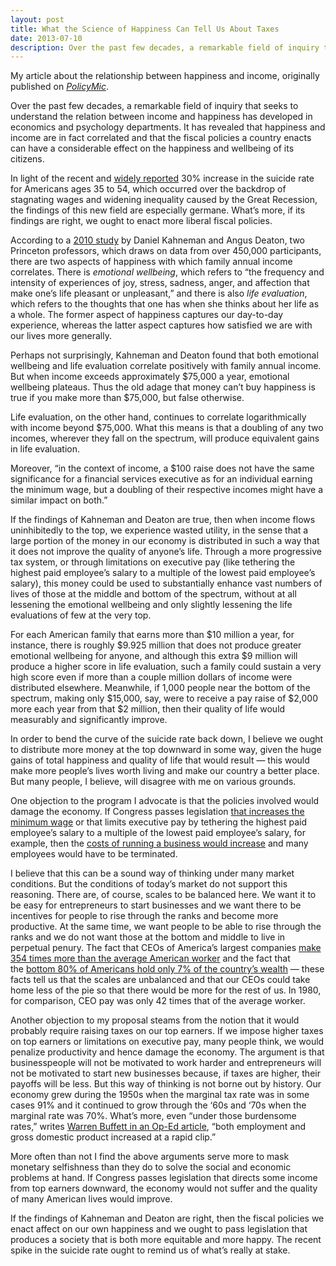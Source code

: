 ```yaml
---
layout: post
title: What the Science of Happiness Can Tell Us About Taxes
date: 2013-07-10
description: Over the past few decades, a remarkable field of inquiry that seeks to understand the relation between income and happiness has...
---
```

<div class="message">
  My article about the relationship between happiness and income, originally published on <a href="http://www.mic.com/articles/53521/what-the-science-of-happiness-can-tell-us-about-taxes"><em>PolicyMic</em></a>.
</div>

Over the past few decades, a remarkable field of inquiry that seeks to understand the relation between income and happiness has developed in economics and psychology departments. It has revealed that happiness and income are in fact correlated and that the fiscal policies a country enacts can have a considerable effect on the happiness and wellbeing of its citizens.

In light of the recent and [widely reported](http://www.nytimes.com/2013/05/03/health/suicide-rate-rises-sharply-in-us.html) 30% increase in the suicide rate for Americans ages 35 to 54, which occurred over the backdrop of stagnating wages and widening inequality caused by the Great Recession, the findings of this new field are especially germane. What’s more, if its findings are right, we ought to enact more liberal fiscal policies.

According to a [2010 study](http://wws.princeton.edu/news/Income_Happiness/Happiness_Money_Report.pdf) by Daniel Kahneman and Angus Deaton, two Princeton professors, which draws on data from over 450,000 participants, there are two aspects of happiness with which family annual income correlates. There is *emotional wellbeing*, which refers to “the frequency and intensity of experiences of joy, stress, sadness, anger, and affection that make one’s life pleasant or unpleasant,” and there is also *life evaluation*, which refers to the thoughts that one has when she thinks about her life as a whole. The former aspect of happiness captures our day-to-day experience, whereas the latter aspect captures how satisfied we are with our lives more generally.

Perhaps not surprisingly, Kahneman and Deaton found that both emotional wellbeing and life evaluation correlate positively with family annual income. But when income exceeds approximately $75,000 a year, emotional wellbeing plateaus. Thus the old adage that money can’t buy happiness is true if you make more than $75,000, but false otherwise.

Life evaluation, on the other hand, continues to correlate logarithmically with income beyond $75,000. What this means is that a doubling of any two incomes, wherever they fall on the spectrum, will produce equivalent gains in life evaluation.

Moreover, “in the context of income, a $100 raise does not have the same significance for a financial services executive as for an individual earning the minimum wage, but a doubling of their respective incomes might have a similar impact on both.”

If the findings of Kahneman and Deaton are true, then when income flows uninhibitedly to the top, we experience wasted utility, in the sense that a large portion of the money in our economy is distributed in such a way that it does not improve the quality of anyone’s life. Through a more progressive tax system, or through limitations on executive pay (like tethering the highest paid employee’s salary to a multiple of the lowest paid employee’s salary), this money could be used to substantially enhance vast numbers of lives of those at the middle and bottom of the spectrum, without at all lessening the emotional wellbeing and only slightly lessening the life evaluations of few at the very top.

For each American family that earns more than $10 million a year, for instance, there is roughly $9.925 million that does not produce greater emotional wellbeing for anyone, and although this extra $9 million will produce a higher score in life evaluation, such a family could sustain a very high score even if more than a couple million dollars of income were distributed elsewhere. Meanwhile, if 1,000 people near the bottom of the spectrum, making only $15,000, say, were to receive a pay raise of $2,000 more each year from that $2 million, then their quality of life would measurably and significantly improve.

In order to bend the curve of the suicide rate back down, I believe we ought to distribute more money at the top downward in some way, given the huge gains of total happiness and quality of life that would result — this would make more people’s lives worth living and make our country a better place. But many people, I believe, will disagree with me on various grounds.

One objection to the program I advocate is that the policies involved would damage the economy. If Congress passes legislation [that increases the minimum wage](http://www.policymic.com/articles/41325/minimum-wage-bill-obama-s-9-proposal-won-t-increase-unemployment) or that limits executive pay by tethering the highest paid employee’s salary to a multiple of the lowest paid employee’s salary, for example, then the [costs of running a business would increase](http://economix.blogs.nytimes.com/2013/03/13/hidden-costs-of-the-minimum-wage/) and many employees would have to be terminated.

I believe that this can be a sound way of thinking under many market conditions. But the conditions of today’s market do not support this reasoning. There are, of course, scales to be balanced here. We want it to be easy for entrepreneurs to start businesses and we want there to be incentives for people to rise through the ranks and become more productive. At the same time, we want people to be able to rise through the ranks and we do not want those at the bottom and middle to live in perpetual penury. The fact that CEOs of America’s largest companies [make 354 times more than the average American worker](http://money.cnn.com/2013/04/15/news/economy/ceo-pay-worker/index.html) and the fact that the [bottom 80% of Americans hold only 7% of the country’s wealth](http://thinkprogress.org/economy/2011/10/03/334156/top-five-wealthiest-one-percent/?mobile=nc) — these facts tell us that the scales are unbalanced and that our CEOs could take home less of the pie so that there would be more for the rest of us. In 1980, for comparison, CEO pay was only 42 times that of the average worker.

Another objection to my proposal steams from the notion that it would probably require raising taxes on our top earners. If we impose higher taxes on top earners or limitations on executive pay, many people think, we would penalize productivity and hence damage the economy. The argument is that businesspeople will not be motivated to work harder and entrepreneurs will not be motivated to start new businesses because, if taxes are higher, their payoffs will be less. But this way of thinking is not borne out by history. Our economy grew during the 1950s when the marginal tax rate was in some cases 91% and it continued to grow through the ‘60s and ‘70s when the marginal rate was 70%. What’s more, even “under those burdensome rates,” writes [Warren Buffett in an Op-Ed article](http://www.nytimes.com/2012/11/26/opinion/buffett-a-minimum-tax-for-the-wealthy.html?_r=0), “both employment and gross domestic product increased at a rapid clip.”

More often than not I find the above arguments serve more to mask monetary selfishness than they do to solve the social and economic problems at hand. If Congress passes legislation that directs some income from top earners downward, the economy would not suffer and the quality of many American lives would improve.

If the findings of Kahneman and Deaton are right, then the fiscal policies we enact affect on our own happiness and we ought to pass legislation that produces a society that is both more equitable and more happy. The recent spike in the suicide rate ought to remind us of what’s really at stake.
